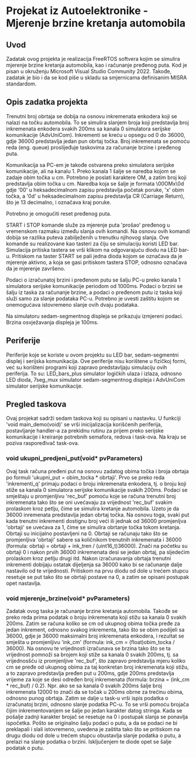 # Projekat iz Autoelektronike - Mjerenje brzine kretanja automobila

## Uvod
Zadatak ovog projekta je realizacija FreeRTOS softvera kojim se simulira mjerenje brzine kretanja automobila, kao i računanje pređenog puta. Kod je pisan u okruženju Microsoft Visual Studio Community 2022. Takođe, zadatak je bio i da se kod piše u skladu sa smjernicama definisanim MISRA standardom.

## Opis zadatka projekta
Trenutni broj obrtaja se dobija na osnovu inkremenata enkodera koji se nalazi na točku automobila. To se simulira slanjem broja koji predstavlja broj inkremenata enkodera svakih 200ms sa kanala 0 simulatora serijske komunikacije (AdvUniCom). Inkrementi se kreću u opsegu od 0 do 36000, gdje 36000 predstavlja jedan pun obrtaj točka. Broj inkremenata se pomoću reda (eng. queue) proslijeđuje taskovima za računanje brzine i pređenog puta.

Komunikacija sa PC-em je takođe ostvarena preko simulatora serijske komunikacije, ali na kanalu 1. Preko kanala 1 šalje se naredba kojom se zadaje obim točka u cm. Potrebno je poslati karaktere OM, a zatim broj koji predstavlja obim točka u cm. Naredba koja se šalje je formata \00OMx\0d gdje '00' u heksadecimalnom zapisu predstavlja početak poruke, 'x' obim točka, a '0d' u heksadecimalnom zapisu predstavlja CR (Carriage Return), što je 13 decimalno, i označava kraj poruke.

Potrebno je omogućiti reset pređenog puta.

START i STOP komande služe za mjerenje puta 'prošao' pređenog u vremenskom razmaku između slanja ovih komandi. Na osnovu ovih komandi dobija se razlika puteva zabilježenih u trenutku njihovog slanja. Ove komande su realizovane kao tasteri za čiju se simulaciju koristi LED bar. Simulacija pritiska tastera se vrši klikom na odgovarajuću diodu na LED bar-u. Pritiskom na taster START se pali jedna dioda kojom se označava da je mjerenje aktivno, a koja se gasi pritiskom tastera STOP, odnosno označava da je mjerenje završeno.

Podaci o izračunatoj brzini i pređenom putu se šalju PC-u preko kanala 1 simulatora serijske komunikacije periodom od 1000ms. Podaci o brzini se šalju iz taska za računanje brzine, a podaci o pređenom putu iz taska koji služi samo za slanje podataka PC-u. Potrebno je uvesti zaštitu kojom se onemogućava istovremeno slanje ovih dvaju podataka.

Na simulatoru sedam-segmentnog displeja se prikazuju izmjereni podaci. Brzina osvježavanja displeja je 100ms.

## Periferije
Periferije koje se koriste u ovom projektu su LED bar, sedam-segmentni displej i serijska komunikacija. Ove periferije nisu korištene u fizičkoj formi, već su korišteni programi koji zapravo predstavljaju simulaciju ovih periferija. To su: LED_bars_plus simulator logičkih ulaza i izlaza, odnosno LED dioda, 7seg_mux simulator sedam-segmentnog displeja i AdvUniCom simulator serijske komunikacije.

## Pregled taskova
Ovaj projekat sadrži sedam taskova koji su opisani u nastavku. U funkciji 'void main_demo(void)' se vrši inicijalizacija korišćenih periferija, postavljanje handler-a za prekidnu rutinu za prijem preko serijske komunikacije i kreiranje potrebnih semafora, redova i task-ova. Na kraju se poziva raspoređivač task-ova.

### void ukupni_predjeni_put(void* pvParameters)
Ovaj task računa pređeni put na osnovu zadatog obima točka i broja obrtaja po formuli 'ukupni_put = obim_tocka * obrtaji'. Prvo se preko reda 'inkrementi_q' primaju podaci o broju inkremenata enkodera, tj. o broju koji stiže sa kanala 0 simulatora serijske komunikacije svakih 200ms. Podaci se smještaju u promjenljivu 'rec_buf' pomoću koje se računa trenutni broj inkremenata tako što se oni uvećavaju za vrijednost 'rec_buf' svakim prolaskom kroz petlju, čime se simulira kretanje automobila. Uzeto je da 36000 inremenata predstavlja jedan obrtaj točka. Na osnovu toga, svaki put kada trenutni inkrementi dostignu broj veći ili jednak od 36000 promjenljva 'obrtaji' se uvećava za 1, čime se simulira obrtanje točka tokom kretanja. Obrtaji su inicijalno postavljeni na 0. Obrtaji se računaju tako što se promjenljiva 'obrtaji' sabere sa količnikom trenutnih inkremenata i 36000 (formula: obrtaji = obrtaji + ink_tren / (uint16_t)36000). Znači na početku su obrtaji 0 i nakon prvih 36000 inkremenata desi se jedan obrtaj, pa sljedećim prolaskom kroz petlju drugi itd. Nakon izračunavanja obrtaja trenutni inkrementi dobijaju ostatak dijeljenja sa 36000 kako bi se računanje dalje nastavilo od te vrijednosti. Pritiskom na prvu diodu od dole u trećem stupcu resetuje se put tako što se obrtaji postave na 0, a zatim se opisani postupak opet nastavlja.

### void mjerenje_brzine(void* pvParameters)
Zadatak ovog taska je računanje brzine kretanja automobila. Takođe se preko reda prima podatak o broju inkremenata koji stižu sa kanala 0 svakih 200ms. Zatim se računa koliko se cm od ukupnog obima točka pređe za jedan inkrement, odnosno svakog inkrementa, tako što se obim podijeli sa 36000, gdje je 36000 maksimalni broj inkremenata enkodera, i rezultat se smješta u promjenljivu 'ink_cm' (formula: ink_cm = (float)obim_tocka / 36000). Na osnovu te vrijednosti izračunava se brzina tako što se ta vrijednost pomnoži sa brojem koji stiže sa kanala 0 svakih 200ms, tj. sa vrijednosšću iz promjenljive 'rec_buf', što zapravo predstavlja mjeru koliko cm se pređe od ukupnog obima za taj konkretan broj inkremenata koji stižu, a to zapravo predstavlja pređen put u 200ms, gdje 200ms predstavlja vrijeme za koje se desi određen broj inkremenata (formula: brzina = (ink_cm * rec_buf) / 0.2). Npr. ako se sa kanala 0 svakih 200ms šalje broj inkremenata 12000 to znači da se točak u 200ms obrne za trećinu obima, odnosno punog obrtaja. Zatim se dalje u task-u vrši ispis podatka o izračunatoj brzini, odnosno slanje podatka PC-u. To se vrši pomoću brojača čijim inkrementovanjem se šalje po jedan karakter datog stringa. Kada se pošalje zadnji karakter brojač se resetuje na 0 i postupak slanja se ponavlja ispočetka. Pošto se originalno šalju podaci o putu, a da se podaci ne bi preklapali i slali istovremeno, uvedena je zaštita tako što se pritiskom na drugu diodu od dole u trećem stupcu obustavlja slanje podatka o putu, a prelazi na slanje podatka o brzini. Isključenjem te diode opet se šalje podatak o putu.
